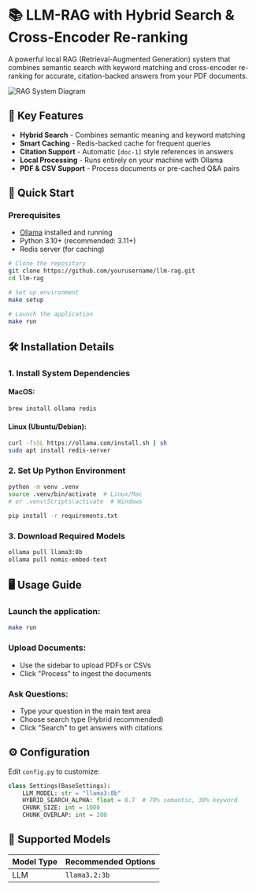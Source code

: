 # 📚 LLM-RAG with Hybrid Search & Cross-Encoder Re-ranking

A powerful local RAG (Retrieval-Augmented Generation) system that combines semantic search with keyword matching and cross-encoder re-ranking for accurate, citation-backed answers from your PDF documents.

![RAG System Diagram](https://i.imgur.com/oPX2tRA.jpeg)

## 🌟 Key Features
- **Hybrid Search** - Combines semantic meaning and keyword matching
- **Smart Caching** - Redis-backed cache for frequent queries
- **Citation Support** - Automatic `[doc-1]` style references in answers
- **Local Processing** - Runs entirely on your machine with Ollama
- **PDF & CSV Support** - Process documents or pre-cached Q&A pairs

## 🚀 Quick Start

### Prerequisites
- [Ollama](https://ollama.ai/) installed and running
- Python 3.10+ (recommended: 3.11+)
- Redis server (for caching)

```bash
# Clone the repository
git clone https://github.com/yourusername/llm-rag.git
cd llm-rag

# Set up environment
make setup

# Launch the application
make run
```

## 🛠️ Installation Details

### 1. Install System Dependencies

#### MacOS:
```bash
brew install ollama redis
```

#### Linux (Ubuntu/Debian):
```bash
curl -fsSL https://ollama.com/install.sh | sh
sudo apt install redis-server
```

### 2. Set Up Python Environment
```bash
python -m venv .venv
source .venv/bin/activate  # Linux/Mac
# or .venv\Scripts\activate  # Windows

pip install -r requirements.txt
```

### 3. Download Required Models
```bash
ollama pull llama3:8b
ollama pull nomic-embed-text
```

## 🖥️ Usage Guide

### Launch the application:
```bash
make run
```

### Upload Documents:
- Use the sidebar to upload PDFs or CSVs
- Click "Process" to ingest the documents

### Ask Questions:
- Type your question in the main text area
- Choose search type (Hybrid recommended)
- Click "Search" to get answers with citations

## ⚙️ Configuration
Edit `config.py` to customize:

```python
class Settings(BaseSettings):
    LLM_MODEL: str = "llama3:8b"
    HYBRID_SEARCH_ALPHA: float = 0.7  # 70% semantic, 30% keyword
    CHUNK_SIZE: int = 1000
    CHUNK_OVERLAP: int = 200
```

## 🧠 Supported Models

| Model Type | Recommended Options |
|------------|---------------------|
| LLM       | `llama3.2:3b`         |

